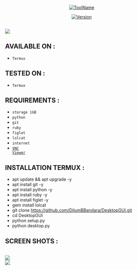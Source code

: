 
<p align="center">
<a href="https://github.com/DilumBBandara/DesktopGUI"><img title="ToolName" src="https://img.shields.io/badge/DesktopGUI-blue?style=for-the-badge&logo="></a>
</p>
<p align="center">
<a href="https://github.com/DilumBBandara/DesktopGUI"><img title="Version" src="https://img.shields.io/badge/Version-1.1-green?style=for-the-badge&logo="></a>
</p>
<br><img src="https://github.com/DilumBBandara/DilumBBandara/blob/main/IMG_20220607_191930_129.jpg">

## AVAILABLE ON :

 * <code>Termux</code>

## TESTED ON :
 
 * <code>Termux</code>

## REQUIREMENTS :

 * <code>storage 1GB</code>
 * <code>python</code>
 * <code>git</code>
 * <code>ruby</code>
 * <code>figlet</code>
 * <code>lolcat</code>
 * <code>internet</code>
 * <code><a href="https://play.google.com/store/apps/details?id=com.realvnc.viewer.android&hl=en&gl=US&referrer=utm_source%3Dgoogle%26utm_medium%3Dorganic%26utm_term%3Dvnc+viewer&pcampaignid=APPU_1_e3OfYsnJLOrD3LUPqYqSqAY">VNC Viewer</a></code>

## INSTALLATION TERMUX :
 
  * apt update && apt upgrade -y
  * apt install git -y
  * apt install python -y
  * apt install ruby -y
  * apt install figlet -y
  * gem install lolcat
  * git clone https://github.com/DilumBBandara/DesktopGUI.git
  * cd DesktopGUI
  * python setup.py
  * python desktop.py

## SCREEN SHOTS :

   <br><img src="https://github.com/DilumBBandara/DilumBBandara/blob/main/IMG_20220607_191930_129.jpg">
   <br><img src="https://github.com/DilumBBandara/DilumBBandara/blob/main/IMG_20220607_205800.jpg">
